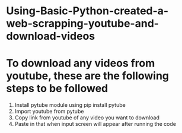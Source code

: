 # Using-Basic-Python-created-a-web-scrapping-youtube-and-download-videos

# To download any videos from youtube, these are the following steps to be followed
 1. Install pytube module using pip install pytube
 2. Import youtube from pytube
 3. Copy link from youtube of any video you want to download 
 4. Paste in that when input screen will appear after running the code
